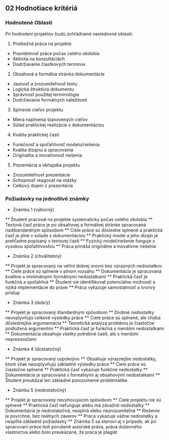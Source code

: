 ## 02 Hodnotiace kritériá

### Hodnotené Oblasti

Pri hodnotení projektov budú zohľadnené nasledovné oblasti:

1) Priebežná práca na projekte
* Pravidelnosť práce počas celého obdobia
* Aktivita na konzultáciách
* Dodržiavanie čiastkových termínov

2) Obsahová a formálna stránka dokumentácie
* Jasnosť a zrozumiteľnosť textu
* Logická štruktúra dokumentu
* Správnosť použitej terminológie
* Dodržiavanie formálnych náležitostí

3) Splnenie cieľov projektu
* Miera naplnenia stanovených cieľov
* Súlad praktickej realizácie s dokumentáciou

4) Kvalita praktickej časti
* Funkčnosť a spoľahlivosť modelu/riešenia
* Kvalita dizajnu a spracovania
* Originalita a inovatívnosť riešenia

5) Prezentácia a obhajoba projektu
* Zrozumiteľnosť prezentácie
* Schopnosť reagovať na otázky
* Celkový dojem z prezentácie

### Požiadavky na jednotlivé známky

* Známka 1 (výborný)

** Študent pracoval na projekte systematicky počas celého obdobia
** Textová časť práce je po obsahovej a formálnej stránke spracovaná nadštandardným spôsobom
** Ciele práce sú dôsledne splnené a praktická časť je plne v súlade s dokumentáciou
** Praktický model a jeho dizajn je prehľadne popísaný v textovej časti
** Fyzický model/riešenie funguje s vysokou spoľahlivosťou
** Práca prináša originálne a inovatívne riešenia

* Známka 2 (chválitebný)

** Projekt je spracovaný na veľmi dobrej úrovni bez výrazných nedostatkov
** Ciele práce sú splnené v plnom rozsahu
** Dokumentácia je spracovaná kvalitne s minimálnymi formálnymi nedostatkami
** Praktická časť je funkčná a spoľahlivá
** Študent vie identifikovať potenciálne možnosti a riziká implementácie do praxe
** Práca vykazuje samostatnosť a tvorivý prístup

* Známka 3 (dobrý)

** Projekt je spracovaný štandardným spôsobom
** Drobné nedostatky neovplyvňujú celkové výsledky práce
** Ciele práce sú splnené, ale chýba dôslednejšia argumentácia
** Teoretická analýza problému je čiastočne podložená argumentmi
** Praktická časť je funkčná s menšími nedostatkami
** Dokumentácia obsahuje všetky potrebné časti, ale s menšími nepresnosťami

* Známka 4 (dostatočný)

** Projekt je spracovaný uspokojivo
** Obsahuje výraznejšie nedostatky, ktoré však neovplyvňujú základné výsledky práce
** Ciele práce sú čiastočne splnené
** Praktická časť vykazuje funkčné nedostatky
** Dokumentácia je spracovaná s formálnymi aj obsahovými nedostatkami
** Študent preukázal len základné porozumenie problematike

* Známka 5 (nedostatočný)

** Projekt je spracovaný nevyhovujúcim spôsobom
** Ciele projektu nie sú splnené
** Praktická časť nefunguje alebo má závažné nedostatky
** Dokumentácia je nedostatočná, neúplná alebo nezrozumiteľná
** Riešenie je povrchné, bez reálnych záverov
** Práca vykazuje vážne nedostatky a nespĺňa základné požiadavky
** Známka 5 sa stanoví aj v prípade, ak pri spracovaní práce boli porušené autorské práva, práva duševného vlastníctva alebo bolo preukázané, že práca je plagiát
